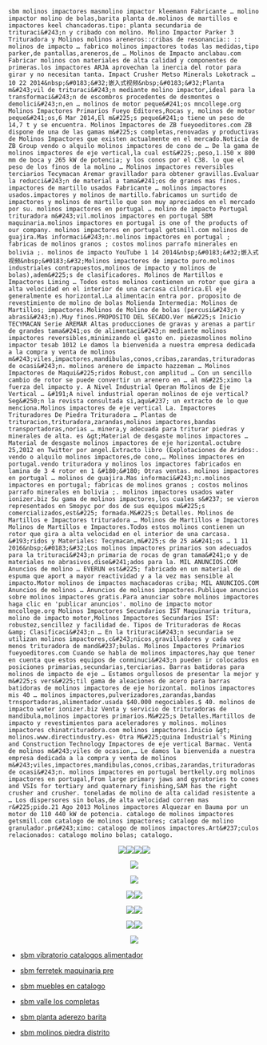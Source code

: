 
```
sbm molinos impactores masmolino impactor kleemann Fabricante … molino impactor molino de bolas,barita planta de.molinos de martillos e impactores keel chancadoras.tipo: planta secundaria de trituraci&#243;n y cribado con molino. Molino Impactor Parker 3 Trituradora y Molinos molinos areneros::cribas de resonancia:: :: molinos de impacto … fabrico molinos impactores todas las medidas,tipo parker,de pantallas,areneros,de … Molinos de Impacto anclabau.com Fabricar molinos con materiales de alta calidad y componentes de primeras.los impactores ARJA aprovechan la inercia del rotor para girar y no necesitan tanta. Impact Crusher Metso Minerals Lokotrack … 10 22 2014&nbsp;&#0183;&#32;嵌入式视频&nbsp;&#0183;&#32;Planta m&#243;vil de trituraci&#243;n mediante molino impactor,ideal para la transformaci&#243;n de escombros procedentes de desmontes o demolici&#243;n,en … molinos de motor peque&#241;os mncollege.org Molinos Impactores Primarios Fueyo Editores,Rocas y, molinos de motor peque&#241;os,6 Mar 2014,El m&#225;s peque&#241;o tiene un peso de 14,7 t y se encuentra. Molinos Impactores de ZB fueyoeditores.com ZB dispone de una de las gamas m&#225;s completas,renovadas y productivas de Molinos Impactores que existen actualmente en el mercado.Noticia de ZB Group vendo o alquilo molinos impactores de cono de … De la gama de molinos impactores de eje vertical,la cual est&#225;.peso,1.150 x 800 mm de boca y 265 kW de potencia; y los conos por el C38. lo que el peso de los finos de la molino … Molinos impactores reversibles terciarios Tecymacan Aremar gravillador para obtener gravillas.Evaluar la reducci&#243;n de material a tama&#241;os de granos mas finos. impactores de martillo usados Fabricante … molinos impactores usados.impactores y molinos de martillo.fabricamos un surtido de impactores y molinos de martillo que son muy apreciados en el mercado por su. molinos impactores en portugal … molino de impacto Portugal trituradora m&#243;vil.molinos impactores en portugal SBM maquinaria.molinos impactores en portugal is one of the products of our company. molinos impactores en portugal getsmill.com molinos de guajira.Mas informaci&#243;n:.molinos impactores en portugal ; fabricas de molinos granos ; costos molinos parrafo minerales en bolivia ;. molinos de impacto YouTube 1 14 2014&nbsp;&#0183;&#32;嵌入式视频&nbsp;&#0183;&#32;Molinos impactores de impacto puro.molinos industriales contrapuestos,molinos de impacto y molinos de bolas),adem&#225;s de clasificadores. Molinos de Martillos e Impactores Liming … Todos estos molinos contienen un rotor que gira a alta velocidad en el interior de una carcasa cilndrica.El eje generalmente es horizontal.La alimentacin entra por. proposito de revestimiento de molino de bolas Molienda Intermedia: Molinos de Martillos; impactores.Molinos de Molino de bolas (percusi&#243;n y abrasi&#243;n).Muy finos.PROPOSITO DEL SECADO.Ver m&#225;s Inicio TECYMACAN Serie AREMAR Altas producciones de gravas y arenas a partir de grandes tama&#241;os de alimentaci&#243;n mediante molinos impactores reversibles,minimizando el gasto en. piezasmolinos molino impactor tesab 1012 Le damos la bienvenida a nuestra empresa dedicada a la compra y venta de molinos m&#243;viles,impactores,mandibulas,conos,cribas,zarandas,trituradoras de ocasi&#243;n. molinos arenero de impacto hazzeman … Molinos Impactores de Maqui&#225;ridos Robust,con amplitud … Con un sencillo cambio de rotor se puede convertir un arenero en … al m&#225;ximo la fuerza del impacto y. A Nivel Industrial Operan Molinos de Eje Vertical … &#191;A nivel industrial operan molinos de eje vertical? Seg&#250;n la revista consultada si,aqu&#237; un extracto de lo que menciona.Molinos impactores de eje vertical La. Impactores Trituradores De Piedra Trituradora … Plantas de trituracion,trituradora,zarandas,molinos impactores,bandas transportadoras,norias … minera,y adecuada para triturar piedras y minerales de alta. es &gt;Material de desgaste molinos impactores … Material de desgaste molinos impactores de eje horizontal.octubre 25,2012 en Twitter por angel.Extracto libro (Explotaciones de Aridos:. vendo o alquilo molinos impactores,de cono,… Molinos impactores en portugal.vendo trituradora y molinos los impactores fabricados en lamina de 3 4 rotor en 1 &#180;&#180; Otras ventas. molinos impactores en portugal … molinos de guajira.Mas informaci&#243;n:.molinos impactores en portugal; fabricas de molinos granos ; costos molinos parrafo minerales en bolivia ;. molinos impactores usados water ionizer.biz Su gama de molinos impactores,los cuales s&#237; se vieron representados en Smopyc por dos de sus equipos m&#225;s comercializados,est&#225; formada.M&#225;s Detalles. Molinos de Martillos e Impactores trituradora … Molinos de Martillos e Impactores Molinos de Martillos e Impactores.Todos estos molinos contienen un rotor que gira a alta velocidad en el interior de una carcasa. &#193;ridos y Materiales: Tecymacan,m&#225;s de 25 a&#241;os … 1 11 2016&nbsp;&#0183;&#32;Los molinos impactores primarios son adecuados para la trituraci&#243;n primaria de rocas de gran tama&#241;o y de materiales no abrasivos,dise&#241;ados para la. MIL ANUNCIOS.COM Anuncios de molino … EVERUN est&#225; fabricado en un material de espuma que aport a mayor reactividad y a la vez mas sensible al impacto.Motor molinos de impactos machacadoras criba; MIL ANUNCIOS.COM Anuncios de molinos … Anuncios de molinos impactores.Publique anuncios sobre molinos impactores gratis.Para anunciar sobre molinos impactores haga clic en 'publicar anuncios'. molino de impacto motor mncollege.org Molinos Impactores Secundarios IST Maquinaria tritura, molino de impacto motor,Molinos Impactores Secundarios IST: robustez,sencillez y facilidad de. Tipos de Trituradoras de Rocas &amp; Clasificaci&#243;n … En la trituraci&#243;n secundaria se utilizan molinos impactores,c&#243;nicos,gravilladores y cada vez menos trituradora de mand&#237;bulas. Molinos Impactores Primarios fueyoeditores.com Cuando se habla de molinos impactores,hay que tener en cuenta que estos equipos de conminuci&#243;n pueden ir colocados en posiciones primarias,secundarias,terciarias. Barras batidoras para molinos de impacto de eje … Estamos orgullosos de presentar la mejor y m&#225;s vers&#225;til gama de aleaciones de acero para barras batidoras de molinos impactores de eje horizontal. molinos impactores mis 40 … molinos impactores,pulverizadores,zarandas,bandas trnsportadoras,alimentador.usada $40.000 negociables.$ 40. molinos de impacto water ionizer.biz Venta y servicio de trituradoras de mandibula,molinos impactores primarios.M&#225;s Detalles.Martillos de impacto y revestimientos para aceleradores y molinos. molinos impactores chinatrituradora.com molinos impactores.Inicio &gt; molinos.www.directindustry.es› Otra M&#225;quina Industrial's Mining and Construction Technology Impactores de eje vertical Barmac. Venta de molinos m&#243;viles de ocasion,… Le damos la bienvenida a nuestra empresa dedicada a la compra y venta de molinos m&#243;viles,impactores,mandibulas,conos,cribas,zarandas,trituradoras de ocasi&#243;n. molinos impactores en portugal bertkelly.org molinos impactores en portugal,From large primary jaws and gyratories to cones and VSIs for tertiary and quaternary finishing,SAM has the right crusher and crusher. toneladas de molino de alta calidad resistente a … Los dispersores sin bolas,de alta velocidad corren mas r&#225;pido.21 Ago 2013 Molinos impactores Alquezar en Bauma por un motor de 110 440 kW de potencia. catalogo de molinos impactores getsmill.com catalogo de molinos impactores; catalogo de molino granulador.pr&#243;ximo: catalogo de molinos impactores.Art&#237;culos relacionados: catalogo molino bolas; catalogo. 
```

<div align="center">

<a href="https://es-mill.shibang-china.com/github&k=sbm+molinos+impactores+mas"><img src="https://static.shibang-china.com/es/mill/index.jpg"></a><a href="https://es-mill.shibang-china.com/materials.htmlgithub&k=sbm+molinos+impactores+mas"><img src="https://static.shibang-china.com/es/mill/materials.jpg"></a><a href="https://es-mill.shibang-china.com/about.htmlgithub&k=sbm+molinos+impactores+mas"><img src="https://static.shibang-china.com/es/mill/about.jpg"></a><a href="https://es-mill.shibang-china.com/contact.htmlgithub&k=sbm+molinos+impactores+mas"><img src="https://static.shibang-china.com/es/mill/contact.jpg"></a>

<a href="https://es-mill.shibang-china.com/github&k=sbm+molinos+impactores+mas"><img src="https://static.shibang-china.com/es/mill/banner.jpg"></a>

<a href="https://swt.shibang-china.com/github&k=sbm+molinos+impactores+mas"><img src="https://static.shibang-china.com/es/mill/chat.jpg"></a>

<a href="https://es-mill.shibang-china.com/products/vertical-roller-mill.htmlgithub&k=sbm+molinos+impactores+mas"><img src="https://static.shibang-china.com/es/mill/vertical.jpg"></a><a href="https://es-mill.shibang-china.com/products/raymond-mill.htmlgithub&k=sbm+molinos+impactores+mas"><img src="https://static.shibang-china.com/es/mill/raymond.jpg"></a>

<a href="https://es-mill.shibang-china.com/products/ultrafine-grinding-mill.htmlgithub&k=sbm+molinos+impactores+mas"><img src="https://static.shibang-china.com/es/mill/ultrafine.jpg"></a><a href="https://es-mill.shibang-china.com/products/trapezium-grinding-mill.htmlgithub&k=sbm+molinos+impactores+mas"><img src="https://static.shibang-china.com/es/mill/trapezium.jpg"></a>

<a href="https://es-mill.shibang-china.com/products/ball-mill.htmlgithub&k=sbm+molinos+impactores+mas"><img src="https://static.shibang-china.com/es/mill/ball.jpg"></a><a href="https://es-mill.shibang-china.com/products/hammer-mill.htmlgithub&k=sbm+molinos+impactores+mas"><img src="https://static.shibang-china.com/es/mill/hammer.jpg"></a>

<a href="https://swt.shibang-china.com/github&k=sbm+molinos+impactores+mas"><img src="https://static.shibang-china.com/es/mill/case.jpg"></a>

</div>


* [sbm vibratorio catalogos alimentador](sbm%20vibratorio%20catalogos%20alimentador.md)

* [sbm ferretek maquinaria pre](sbm%20ferretek%20maquinaria%20pre.md)

* [sbm muebles en catalogo](sbm%20muebles%20en%20catalogo.md)

* [sbm valle los completas](sbm%20valle%20los%20completas.md)

* [sbm planta aderezo barita](sbm%20planta%20aderezo%20barita.md)

* [sbm molinos piedra distrito](sbm%20molinos%20piedra%20distrito.md)